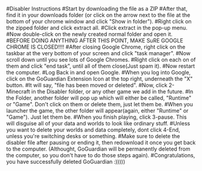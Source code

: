 #Disabler Instructions
#Start by downloading the file as a ZIP
#After that, find it in your downloads folder (or click on the arrow next to the file at the bottom of your chrome window and click "Show in folder").
#Right click on the  zipped folder and click extract all.
#Click extract in the pop-up menu.
#Now double-click on the newly created normal folder and open it.
#BEFORE DOING ANYTHING AFTER THIS POINT, MAKE SuRE GOOGLE CHROME IS CLOSED!!!!
#After closing Google Chrome, right click on the taskbar at the very bottom of your screen and click "task manager".
#Now scroll down until you see lots of Google Chromes.
#Right click on each on of them and click "end task", until all of them close(Just spam it).
#Now restart the computer.
#Log Back in and open Google. 
#When you log into Google, click on the GoGuardian Extension Icon at the top right, underneath the "X" button.
#It will say, "file has been moved or deleted".
#Now, click 2-Minecraft in the Disabler folder, or any other game we add in the future.
#In the Folder, another folder will pop up which will either be called, "Runtime" or "Game". Don't click on them or delete them, just let them be.
#When you launcher the game, the other folder will appear(again, either "Runtime" or "Game"). Just let them be.
#When you finish playing, click 3-pause. This will disguise all of your data and worlds to look like ordinary stuff.
#Unless you want to delete your worlds and data completely, dont click 4-End, unless you're switching desks or something.
#Make sure to delete the disabler file after pausing or ending it, then redownload it once you get back to the computer. (Althought, GoGuardian will be permanently deleted from the computer, so you don't have to do those steps again).
#Congratulations, you have successfully deleted GoGuardian :)))))
